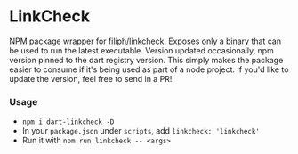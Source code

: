# LinkCheck

NPM package wrapper for [filiph/linkcheck](https://github.com/filiph/linkcheck). Exposes only a binary that can be used to run the latest executable. Version updated occasionally, npm version pinned to the dart registry version. This simply makes the package easier to consume if it's being used as part of a node project. If you'd like to update the version, feel free to send in a PR!

### Usage

- `npm i dart-linkcheck -D`
- In your `package.json` under `scripts`, add `linkcheck: 'linkcheck'`
- Run it with `npm run linkcheck -- <args>`
